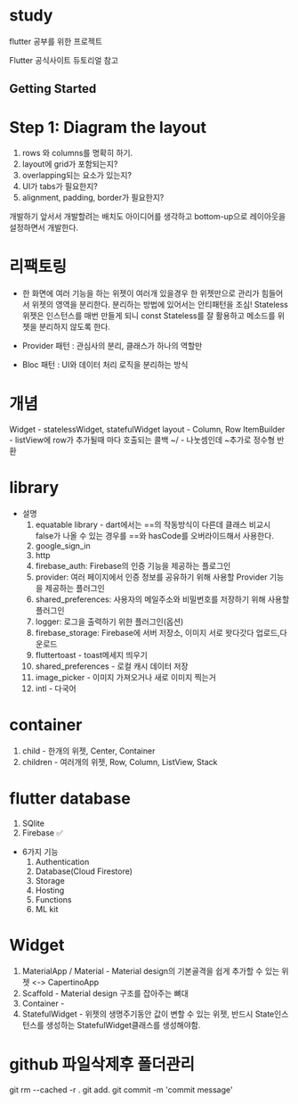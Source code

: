 # study

flutter 공부를 위한 프로젝트

Flutter 공식사이트 듀토리얼 참고

## Getting Started

# Step 1: Diagram the layout
1. rows 와 columns를 명확히 하기.
2. layout에 grid가 포함되는지?
3. overlapping되는 요소가 있는지?
4. UI가 tabs가 필요한지?
5. alignment, padding, border가 필요한지?

개발하기 앞서서 개발할려는 배치도 아이디어를 생각하고 bottom-up으로 레이아웃을 설정하면서 개발한다.

# 리팩토링
- 한 화면에 여러 기능을 하는 위젯이 여러개 있을경우 한 위젯만으로 관리가 힘들어서 위젯의 영역을 분리한다.
분리하는 방법에 있어서는 안티패턴을 조심!
Stateless위젯은 인스턴스를 매번 만들게 되니 const Stateless를 잘 활용하고 메소드를 위젯을 분리하지 않도록 한다.  

- Provider 패턴 : 관심사의 분리, 클래스가 하나의 역할만

- Bloc 패턴 : UI와 데이터 처리 로직을 분리하는 방식

# 개념
Widget - statelessWidget, statefulWidget
layout - Column, Row
ItemBuilder - listView에 row가 추가될때 마다 호출되는 콜백
~/ - 나눗셈인데 ~추가로 정수형 반환


# library
- 설명
    1. equatable library - dart에서는 ==의 작동방식이 다른데 클래스 비교시 false가 나올 수 있는 경우를 ==와 hasCode를 오버라이드해서 사용한다. 
    2. google_sign_in
    3. http
    4. firebase_auth: Firebase의 인증 기능을 제공하는 플로그인
    5. provider: 여러 페이지에서 인증 정보를 공유하기 위해 사용할 Provider 기능을 제공하는 플러그인
    6. shared_preferences: 사용자의 메일주소와 비밀번호를 저장하기 위해 사용할 플러그인
    7. logger: 로그을 출력하기 위한 플러그인(옵션)
    8. firebase_storage: Firebase에 서버 저장소, 이미지 서로 왓다갓다 업로드,다운로드
    9. fluttertoast - toast메세지 띄우기
    10. shared_preferences - 로컬 캐시 데이터 저장
    11. image_picker - 이미지 가져오거나 새로 이미지 찍는거
    12. intl - 다국어

# container
1. child - 한개의 위젯, Center, Container
2. children - 여러개의 위젯, Row, Column, ListView, Stack

# flutter database
1. SQlite
2. Firebase ✅
- 6가지 기능
    1. Authentication
    2. Database(Cloud Firestore)
    3. Storage
    4. Hosting
    5. Functions
    6. ML kit 

# Widget

1. MaterialApp / Material - Material design의 기본골격을 쉽게 추가할 수 있는 위젯 <-> CapertinoApp
2. Scaffold - Material design 구조를 잡아주는 뼈대
2. Container - 
3. StatefulWidget - 위젯의 생명주기동안 값이 변할 수 있는 위젯, 반드시 State인스턴스를 생성하는 StatefulWidget클래스를 생성해야함.

# github 파일삭제후 폴더관리
git rm --cached -r .
git add.
git commit -m 'commit message'